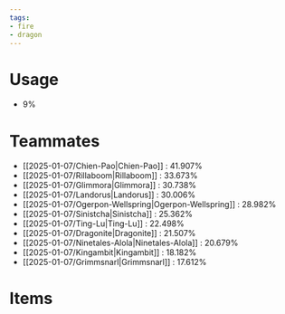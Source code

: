 ```yaml
---
tags:
- fire
- dragon
---
```

# Usage
- 9%
# Teammates
- [[2025-01-07/Chien-Pao|Chien-Pao]] : 41.907%
- [[2025-01-07/Rillaboom|Rillaboom]] : 33.673%
- [[2025-01-07/Glimmora|Glimmora]] : 30.738%
- [[2025-01-07/Landorus|Landorus]] : 30.006%
- [[2025-01-07/Ogerpon-Wellspring|Ogerpon-Wellspring]] : 28.982%
- [[2025-01-07/Sinistcha|Sinistcha]] : 25.362%
- [[2025-01-07/Ting-Lu|Ting-Lu]] : 22.498%
- [[2025-01-07/Dragonite|Dragonite]] : 21.507%
- [[2025-01-07/Ninetales-Alola|Ninetales-Alola]] : 20.679%
- [[2025-01-07/Kingambit|Kingambit]] : 18.182%
- [[2025-01-07/Grimmsnarl|Grimmsnarl]] : 17.612%
# Items